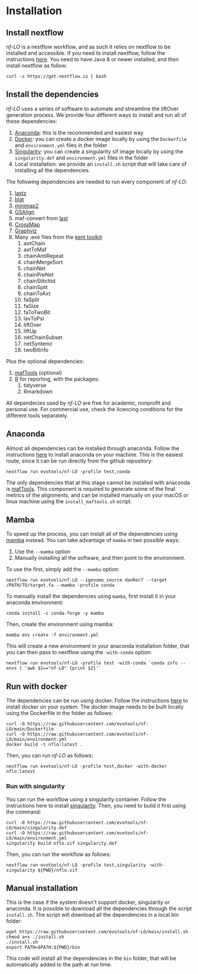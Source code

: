 # Installation
## Install nextflow
*nf-LO* is a nextflow workflow, and as such it relies on nextflow to be installed and accessible.
If you need to install nextflow, follow the instructions [here](https://www.nextflow.io/). 
You need to have Java 8 or newer installed, and then install nextflow as follow:
```
curl -s https://get.nextflow.io | bash
```

## Install the dependencies
*nf-LO* uses a series of software to automate and streamline the liftOver generation process.
We provide four different ways to install and run all of these dependencies:
1. [Anaconda](https://www.anaconda.com/products/individual): this is the recommended and easiest way.
2. [Docker](https://www.docker.com/): you can create a docker image locally by using the `Dockerfile` and `environment.yml` files in the folder
3. [Singularity](https://sylabs.io/): you can create a singularity sif image locally by using the `singularity.def` and `environment.yml` files in the folder
4. Local installation: we provide an `install.sh` script that will take care of installing all the dependencies.

The following dependencies are needed to run every component of *nf-LO*:
 1. [lastz](https://github.com/UCSantaCruzComputationalGenomicsLab/lastz)
 2. [blat](https://hgdownload.soe.ucsc.edu/admin/exe/linux.x86_64/blat/)
 3. [minimap2](https://github.com/lh3/minimap2)
 4. [GSAlign](https://github.com/hsinnan75/GSAlign)
 5. maf-convert from [last](http://last.cbrc.jp/)
 6. [CrossMap](http://crossmap.sourceforge.net/)
 7. [Graphviz](https://graphviz.org/)
 8. Many .exe files from the [kent toolkit](https://hgdownload.soe.ucsc.edu/admin/exe/): 
    1. axtChain
    2. axtToMaf
    3. chainAntiRepeat
    4. chainMergeSort
    5. chainNet
    6. chainPreNet
    7. chainStitchId
    8. chainSplit
    9. chainToAxt
    10. faSplit
    11. faSize
    12. faToTwoBit
    13. lavToPsl
    14. liftOver
    15. liftUp
    16. netChainSubset
    17. netSyntenic
    18. twoBitInfo

Plus the optional dependencies:
1. [mafTools](https://github.com/dentearl/mafTools) (optional)
2. [R](https://cran.r-project.org/) for reporting, with the packages:
   1. tidyverse
   2. Rmarkdown

All dependecies used by *nf-LO* are free for academic, nonprofit and personal use. For commercial use, check the licencing conditions for the different tools separately.

## Anaconda
Almost all dependencies can be installed through anaconda. Follow the instructions [here](https://www.anaconda.com/products/individual) to install anaconda on your machine.
This is the easiest route, since it can be run directly from the github repository:
```
nextflow run evotools/nf-LO -profile test,conda
```
The only dependencies that at this stage cannot be installed with anaconda is [mafTools](https://github.com/dentearl/mafTools). This component is required to generate some of the final metrics of the alignments, and can be installed manually on your macOS or linux machine using the `install_maftools.sh` script. 

## Mamba
To speed up the process, you can install all of the dependencies using [mamba](https://github.com/mamba-org/mamba) instead.
You can take advantage of `mamba` in two possible ways:
1. Use the `--mamba` option
2. Manually installing all the software, and then point to the environment.

To use the first, simply add the `--mamba` option:
```
nextflow run evotools/nf-LO --igenome_source danRer7 --target /PATH/TO/target.fa --mamba -profile conda
```

To manually install the dependencies using `mamba`, first install it in your anaconda environment:
```
conda install -c conda-forge -y mamba
```

Then, create the environment using mamba:
```
mamba env create -f environment.yml
```

This will create a new environment in your anaconda installation folder, that you can then pass to nextflow using the `-with-conda` option:
```
nextflow run evotools/nf-LO -profile test -with-conda `conda info --envs | 'awk $1=="nf-LO" {print $2}'`
```

## Run with docker
The dependencies can be run using docker. Follow the instructions [here](https://docs.docker.com/engine/install/) to install docker on your system. 
The docker image needs to be built locally using the Dockerfile in the folder as follows:
```
curl -O https://raw.githubusercontent.com/evotools/nf-LO/main/Dockerfile
curl -O https://raw.githubusercontent.com/evotools/nf-LO/main/environment.yml
docker build -t nflo:latest .
```

Then, you can run *nf-LO* as follows:
```
nextflow run evotools/nf-LO -profile test,docker -with-docker nflo:latest
```

### Run with singularity
You can run the workflow using a singularity container. Follow the instructions here to install [singularity](https://sylabs.io/guides/3.7/admin-guide/installation.html).
Then, you need to build it first using the command:
```
curl -O https://raw.githubusercontent.com/evotools/nf-LO/main/singularity.def
curl -O https://raw.githubusercontent.com/evotools/nf-LO/main/environment.yml
singularity build nflo.sif singularity.def
```

Then, you can run the workflow as follows:
```
nextflow run evotools/nf-LO -profile test,singularity -with-singularity ${PWD}/nflo.sif
```

## Manual installation
This is the case if the system doesn't support docker, singularity or anaconda.
It is possible to download all the dependencies through the script `install.sh`. 
The script will download all the dependencies in a local bin folder:
```
wget https://raw.githubusercontent.com/evotools/nf-LO/main/install.sh
chmod a+x ./install.sh
./install.sh
export PATH=$PATH:${PWD}/bin
```

This code will install all the dependencies in the `bin` folder, that will be automatically added to the path at run time.
